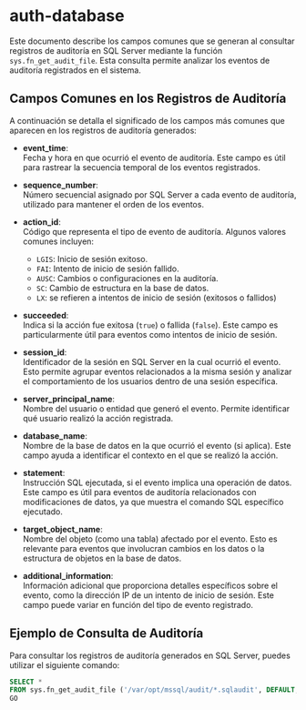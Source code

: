 # auth-database

Este documento describe los campos comunes que se generan al consultar registros de auditoría en SQL Server mediante la función `sys.fn_get_audit_file`. Esta consulta permite analizar los eventos de auditoría registrados en el sistema.

## Campos Comunes en los Registros de Auditoría

A continuación se detalla el significado de los campos más comunes que aparecen en los registros de auditoría generados:

- **event_time**:  
  Fecha y hora en que ocurrió el evento de auditoría. Este campo es útil para rastrear la secuencia temporal de los eventos registrados.

- **sequence_number**:  
  Número secuencial asignado por SQL Server a cada evento de auditoría, utilizado para mantener el orden de los eventos.

- **action_id**:  
  Código que representa el tipo de evento de auditoría. Algunos valores comunes incluyen:
  - `LGIS`: Inicio de sesión exitoso.
  - `FAI`: Intento de inicio de sesión fallido.
  - `AUSC`: Cambios o configuraciones en la auditoría.
  - `SC`: Cambio de estructura en la base de datos.
  - `LX`: se refieren a intentos de inicio de sesión (exitosos o fallidos)  

- **succeeded**:  
  Indica si la acción fue exitosa (`true`) o fallida (`false`). Este campo es particularmente útil para eventos como intentos de inicio de sesión.

- **session_id**:  
  Identificador de la sesión en SQL Server en la cual ocurrió el evento. Esto permite agrupar eventos relacionados a la misma sesión y analizar el comportamiento de los usuarios dentro de una sesión específica.

- **server_principal_name**:  
  Nombre del usuario o entidad que generó el evento. Permite identificar qué usuario realizó la acción registrada.

- **database_name**:  
  Nombre de la base de datos en la que ocurrió el evento (si aplica). Este campo ayuda a identificar el contexto en el que se realizó la acción.

- **statement**:  
  Instrucción SQL ejecutada, si el evento implica una operación de datos. Este campo es útil para eventos de auditoría relacionados con modificaciones de datos, ya que muestra el comando SQL específico ejecutado.

- **target_object_name**:  
  Nombre del objeto (como una tabla) afectado por el evento. Esto es relevante para eventos que involucran cambios en los datos o la estructura de objetos en la base de datos.

- **additional_information**:  
  Información adicional que proporciona detalles específicos sobre el evento, como la dirección IP de un intento de inicio de sesión. Este campo puede variar en función del tipo de evento registrado.

## Ejemplo de Consulta de Auditoría

Para consultar los registros de auditoría generados en SQL Server, puedes utilizar el siguiente comando:

```sql
SELECT *
FROM sys.fn_get_audit_file ('/var/opt/mssql/audit/*.sqlaudit', DEFAULT, DEFAULT);
GO

